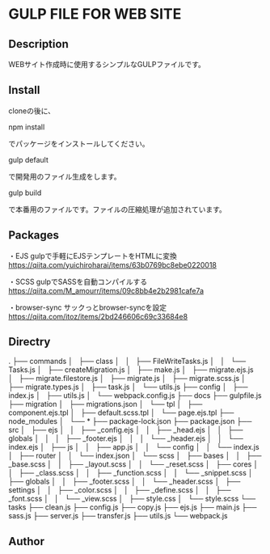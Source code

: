 GULP FILE FOR WEB SITE
====

## Description

WEBサイト作成時に使用するシンプルなGULPファイルです。

## Install
cloneの後に、

npm install

でパッケージをインストールしてください。

gulp default

で開発用のファイル生成をします。

gulp build

で本番用のファイルです。ファイルの圧縮処理が追加されています。

## Packages
・EJS
gulpで手軽にEJSテンプレートをHTMLに変換
https://qiita.com/yuichiroharai/items/63b0769bc8ebe0220018

・SCSS
gulpでSASSを自動コンパイルする
https://qiita.com/M_amourr/items/09c8bb4e2b2981cafe7a

・browser-sync
サックっとbrowser-syncを設定
https://qiita.com/itoz/items/2bd246606c69c33684e8

## Directry
.
├── commands
│   ├── class
│   │   ├── FileWriteTasks.js
│   │   └── Tasks.js
│   ├── createMigration.js
│   ├── make.js
│   ├── migrate.ejs.js
│   ├── migrate.filestore.js
│   ├── migrate.js
│   ├── migrate.scss.js
│   ├── migrate.types.js
│   ├── task.js
│   └── utils.js
├── config
│   ├── index.js
│   ├── utils.js
│   └── webpack.config.js
├── docs
├── gulpfile.js
├── migration
│   ├── migrations.json
│   └── tpl
│       ├── component.ejs.tpl
│       ├── default.scss.tpl
│       └── page.ejs.tpl
├── node_modules
│   └── *
├── package-lock.json
├── package.json
├── src
│   ├── ejs
│   │   ├── _config.ejs
│   │   ├── _head.ejs
│   │   ├── globals
│   │   │   ├── _footer.ejs
│   │   │   └── _header.ejs
│   │   └── index.ejs
│   ├── js
│   │   ├── app.js
│   │   └── config
│   │       └── index.js
│   ├── router
│   │   └── index.json
│   └── scss
│       ├── bases
│       │   ├── _base.scss
│       │   ├── _layout.scss
│       │   └── _reset.scss
│       ├── cores
│       │   ├── _class.scss
│       │   ├── _function.scss
│       │   └── _snippet.scss
│       ├── globals
│       │   ├── _footer.scss
│       │   └── _header.scss
│       ├── settings
│       │   ├── _color.scss
│       │   ├── _define.scss
│       │   ├── _font.scss
│       │   └── _view.scss
│       ├── style.css
│       └── style.scss
└── tasks
    ├── clean.js
    ├── config.js
    ├── copy.js
    ├── ejs.js
    ├── main.js
    ├── sass.js
    ├── server.js
    ├── transfer.js
    ├── utils.js
    └── webpack.js


## Author























